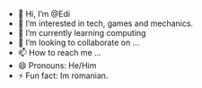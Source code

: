 - 👋 Hi, I’m @Edi
- 👀 I’m interested in tech, games and mechanics.
- 🌱 I’m currently learning computing
- 💞️ I’m looking to collaborate on ...
- 📫 How to reach me ...
- 😄 Pronouns: He/Him
- ⚡ Fun fact: Im romanian.

<!---
Edi2239/Edi2239 is a ✨ special ✨ repository because its `README.md` (this file) appears on your GitHub profile.
You can click the Preview link to take a look at your changes.
--->
